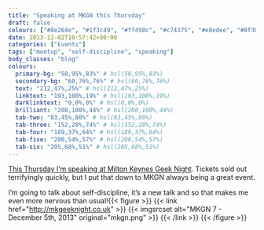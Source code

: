 ```yaml
---
title: "Speaking at MKGN this Thursday"
draft: false
colours: ["#8e264e", "#1f3c49", "#ff498c", "#c74375", "#e8edee", "#8f3054", "#ffffff"]
date: 2013-12-02T10:57:42+00:00
categories: ["Events"]
tags: ["meetup", "self-discipline", "speaking"]
body_classes: "blog"
colours:
  primary-bg: "58,95%,83%" # hsl(58,95%,83%)
  secondary-bg: "60,76%,76%" # hsl(60,76%,76%)
  text: "212,47%,25%" # hsl(212,47%,25%)
  linktext: "193,100%,19%" # hsl(193,100%,19%)
  darklinktext: "0,0%,0%" # hsl(0,0%,0%)
  brilliant: "208,100%,44%" # hsl(208,100%,44%)
  tab-two: "83,45%,80%" # hsl(83,45%,80%)
  tab-three: "152,28%,74%" # hsl(152,28%,74%)
  tab-four: "189,37%,64%" # hsl(189,37%,64%)
  tab-five: "200,54%,57%" # hsl(200,54%,57%)
  tab-six: "205,68%,51%" # hsl(205,68%,51%)
---
```


[This Thursday I’m speaking at Milton Keynes Geek Night](http://mkgeeknight.co.uk). Tickets sold out terrifyingly quickly, but I put that down to MKGN always being a great event.

I’m going to talk about self-discipline, it’s a new talk and so that makes me even more nervous than usual!{{< figure >}}
  {{< link href="http://mkgeeknight.co.uk" >}}
  	{{< imgsrcset alt="MKGN 7 - December 5th, 2013" original="mkgn.png" >}}
  {{< /link >}}
{{< /figure >}}

	